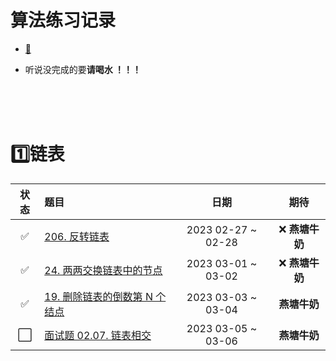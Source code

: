 # 算法练习记录

+ [:man:](https://gitee.com/wosongtx/leetcodex.git)

+ 听说没完成的要**请喝水 ！！！**

</br></br></br>



# :one:链表

|         状态         | 题目                                                         |        日期        |       期待       |
| :------------------: | :----------------------------------------------------------- | :----------------: | :--------------: |
|  :white_check_mark:  | [206. 反转链表](https://leetcode.cn/problems/reverse-linked-list/) | 2023 02-27 ~ 02-28 | :x: **燕塘牛奶** |
|  :white_check_mark:  | [24. 两两交换链表中的节点](https://leetcode.cn/problems/swap-nodes-in-pairs/) | 2023 03-01 ~ 03-02 | :x: **燕塘牛奶** |
|  :white_check_mark:  | [19. 删除链表的倒数第 N 个结点](https://leetcode.cn/problems/remove-nth-node-from-end-of-list/) | 2023 03-03 ~ 03-04 |   **燕塘牛奶**   |
| :white_large_square: | [面试题 02.07. 链表相交](https://leetcode.cn/problems/intersection-of-two-linked-lists-lcci/submissions/) | 2023 03-05 ~ 03-06 |   **燕塘牛奶**   |

